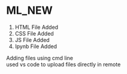 # ML_NEW

1. HTML File Added
2. CSS File Added
3. JS File Added
4. Ipynb File Added



Adding files using cmd line <br>
used vs code to upload files directly in remote<br>
